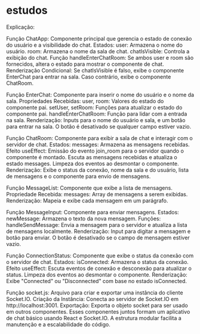 # estudos
Explicação:

Função ChatApp: Componente principal que gerencia o estado de conexão do usuário e a visibilidade do chat.
Estados:
user: Armazena o nome do usuário.
room: Armazena o nome da sala de chat.
chatIsVisible: Controla a exibição do chat.
Função handleEnterChatRoom: Se ambos user e room são fornecidos, altera o estado para mostrar o componente de chat.
Renderização Condicional:
Se chatIsVisible é falso, exibe o componente EnterChat para entrar na sala.
Caso contrário, exibe o componente ChatRoom.


Função EnterChat: Componente para inserir o nome do usuário e o nome da sala.
Propriedades Recebidas:
user, room: Valores do estado do componente pai.
setUser, setRoom: Funções para atualizar o estado do componente pai.
handleEnterChatRoom: Função para lidar com a entrada na sala.
Renderização:
Inputs para o nome do usuário e sala, e um botão para entrar na sala. O botão é desativado se qualquer campo estiver vazio.


Função ChatRoom: Componente para exibir a sala de chat e interagir com o servidor de chat.
Estados:
messages: Armazena as mensagens recebidas.
Efeito useEffect:
Emissão do evento join_room para o servidor quando o componente é montado.
Escuta as mensagens recebidas e atualiza o estado messages.
Limpeza dos eventos ao desmontar o componente.
Renderização:
Exibe o status da conexão, nome da sala e do usuário, lista de mensagens e o componente para envio de mensagens.

Função MessageList: Componente que exibe a lista de mensagens.
Propriedade Recebida:
messages: Array de mensagens a serem exibidas.
Renderização:
Mapeia e exibe cada mensagem em um parágrafo.

Função MessageInput: Componente para enviar mensagens.
Estados:
newMessage: Armazena o texto da nova mensagem.
Funções:
handleSendMessage: Envia a mensagem para o servidor e atualiza a lista de mensagens localmente.
Renderização:
Input para digitar a mensagem e botão para enviar. O botão é desativado se o campo de mensagem estiver vazio.


Função ConnectionStatus: Componente que exibe o status da conexão com o servidor de chat.
Estados:
isConnected: Armazena o status da conexão.
Efeito useEffect:
Escuta eventos de conexão e desconexão para atualizar o status.
Limpeza dos eventos ao desmontar o componente.
Renderização:
Exibe "Connected" ou "Disconnected" com base no estado isConnected.


Função socket.js: Arquivo para criar e exportar uma instância do cliente Socket.IO.
Criação da Instância:
Conecta ao servidor de Socket.IO em http://localhost:3001.
Exportação:
Exporta o objeto socket para ser usado em outros componentes.
Esses componentes juntos formam um aplicativo de chat básico usando React e Socket.IO. A estrutura modular facilita a manutenção e a escalabilidade do código.